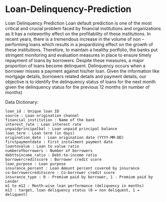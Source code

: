 # Loan-Delinquency-Prediction
Loan Delinquency Prediction
Loan default prediction is one of the most critical and crucial problem faced by financial institutions and organizations as it has a noteworthy effect on the profitability of these institutions. In recent years, there is a tremendous increase in the volume of non – performing loans which results in a jeopardizing effect on the growth of these institutions.
Therefore, to maintain a healthy portfolio, the banks put stringent monitoring and evaluation measures in place to ensure timely repayment of loans by borrowers. Despite these measures, a major proportion of loans become delinquent. Delinquency occurs when a borrower misses a payment against his/her loan.
Given the information like mortgage details, borrowers related details and payment details, our objective is to identify the delinquency status of loans for the next month given the delinquency status for the previous 12 months (in number of months)




Data Dictionary:

    loan_id : Unique loan ID
    source : Loan origination channel
    financial_institution : Name of the bank
    interest_rate : Loan interest rate
    unpaidprincipalbal : Loan unpaid principal balance
    loan_term : Loan term (in days)
    origination_date : Loan origination date (YYYY-MM-DD)
    firstpaymentdate : First instalment payment date
    loantovalue : Loan to value ratio
    numberofborrowers : Number of borrowers
    debttoincome_ratio : Debt-to-income ratio
    borrowercreditscore : Borrower credit score
    loan_purpose : Loan purpose
    insurance_percent : Loan Amount percent covered by insurance
    co-borrowercreditscore : Co-borrower credit score
    insurance_type : 0 - Premium paid by borrower, 1 - Premium paid by Lender
    m1 to m12 : Month-wise loan performance (deliquency in months)
    m13 : target, loan deliquency status (0 = non deliquent, 1 = deliquent)

